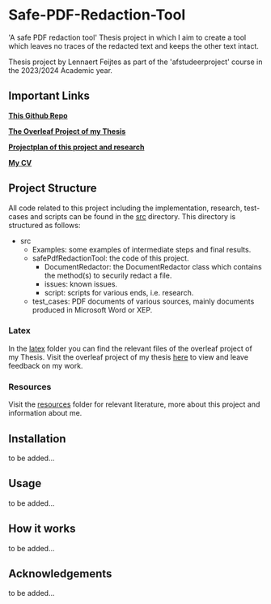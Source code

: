 # Safe-PDF-Redaction-Tool

'A safe PDF redaction tool' Thesis project in which I aim to create a tool which leaves no traces of the redacted text and keeps the other text intact.

Thesis project by Lennaert Feijtes as part of the 'afstudeerproject' course in the 2023/2024 Academic year.

## Important Links

**[This Github Repo](https://github.com/Lemmont/Safe-PDF-Redaction-Tool)**

**[The Overleaf Project of my Thesis](https://www.overleaf.com/1479247793gmrjdnkkrdrk#f9c645)**

**[Projectplan of this project and research](https://github.com/Lemmont/Safe-PDF-Redaction-Tool/blob/main/latex/projectplan_first_draft_lennaert_feijtes.pdf)**

**[My CV](https://www.ludof.nl/)**

## Project Structure

All code related to this project including the implementation, research, test-cases and scripts can be found in the [src]() directory. This directory is structured as follows:
- src
  - Examples: some examples of intermediate steps and final results.
  - safePdfRedactionTool: the code of this project.
      -  DocumentRedactor: the DocumentRedactor class which contains the method(s) to securily redact a file.
      -  issues: known issues.
      -  script: scripts for various ends, i.e. research.
  - test_cases: PDF documents of various sources, mainly documents produced in Microsoft Word or XEP.

### Latex
In the [latex](https://github.com/Lemmont/Safe-PDF-Redaction-Tool/tree/main/latex) folder you can find the relevant files of the overleaf project of my Thesis. Visit the overleaf project of my thesis [here](https://www.overleaf.com/1479247793gmrjdnkkrdrk#f9c645) to view and leave feedback on my work.

### Resources 
Visit the [resources](https://github.com/Lemmont/Safe-PDF-Redaction-Tool/tree/main/resources) folder for relevant literature, more about this project and information about me.

## Installation

to be added...

## Usage

to be added...

## How it works

to be added...

## Acknowledgements

to be added...

